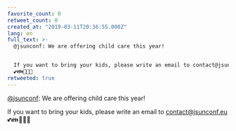 ```yaml
---
favorite_count: 0
retweet_count: 0
created_at: "2019-03-11T20:36:55.000Z"
lang: en
full_text: >-
  @jsunconf: We are offering child care this year! 


  If you want to bring your kids, please write an email to contact@jsunconf.eu
  💕👪👨‍👨‍👧
retweeted: true
---
```


[@jsunconf](https://twitter.com/jsunconf): We are offering child care this year!

If you want to bring your kids, please write an email to contact@jsunconf.eu
💕👪👨‍👨‍👧
